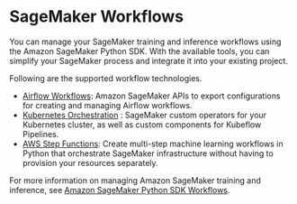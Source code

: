 # SageMaker Workflows<a name="workflows"></a>

You can manage your SageMaker training and inference workflows using the Amazon SageMaker Python SDK\. With the available tools, you can simplify your SageMaker process and integrate it into your existing project\. 

Following are the supported workflow technologies\. 
+ [Airflow Workflows](https://sagemaker.readthedocs.io/en/stable/workflows/airflow/index.html): Amazon SageMaker APIs to export configurations for creating and managing Airflow workflows\.
+ [Kubernetes Orchestration](kubernetes-workflows.md) : SageMaker custom operators for your Kubernetes cluster, as well as custom components for Kubeflow Pipelines\.
+ [AWS Step Functions](https://sagemaker.readthedocs.io/en/stable/workflows/step_functions/index.html): Create multi\-step machine learning workflows in Python that orchestrate SageMaker infrastructure without having to provision your resources separately\.

For more information on managing Amazon SageMaker training and inference, see [Amazon SageMaker Python SDK Workflows](https://sagemaker.readthedocs.io/en/stable/workflows/index.html)\.